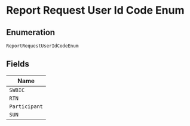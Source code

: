 
# Report Request User Id Code Enum

## Enumeration

`ReportRequestUserIdCodeEnum`

## Fields

| Name |
|  --- |
| `SWBIC` |
| `RTN` |
| `Participant` |
| `SUN` |

